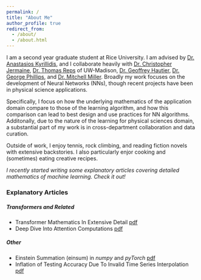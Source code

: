 ```yaml
---
permalink: /
title: "About Me"
author_profile: true
redirect_from: 
  - /about/
  - /about.html
---
```


I am a second year graduate student at Rice University. I am advised by [Dr. Anastasios Kyrillidis](https://akyrillidis.github.io/about/), and I collaborate heavily with [Dr. Christopher Jermaine](https://www.cs.rice.edu/~cmj4/), [Dr.  Thomas Reps](https://pages.cs.wisc.edu/~reps/) of UW-Madison, [Dr. Geoffrey Hautier](https://sites.dartmouth.edu/hautiergroup/), [Dr. George Phillips](https://www.phillipslab.org), and [Dr. Mitchell Miller](https://scholar.google.com/citations?user=waude4cAAAAJ&hl=en). Broadly my work focuses on the development of Neural Networks (NNs), though recent projects have been in physical science applications. 

Specifically, I focus on how the underlying mathematics of the application domain compare to those of the learning algorithm, and how this comparison can lead to best design and use practices for NN algorithms. Additonally, due to the nature of the learning for physical sciences domain, a substantial part of my work is in cross-department collaboration and data curation. 

Outside of work, I enjoy tennis, rock climbing, and reading fiction novels with extensive backstories. I also particularly enjor cooking and (sometimes) eating creative recipes. 

*I recently started writing some explanatory articles covering detailed mathematics of machine learning. Check it out!*

### Explanatory Articles

##### Transformers and Related
- Transformer Mathematics In Extensive Detail [pdf](../files/transformer.pdf)
- Deep Dive Into Attention Computations [pdf](../files/attention.pdf)

##### Other
- Einstein Summation (einsum) in *numpy* and *pyTorch* [pdf](../files/einsum.pdf)
- Inflation of Testing Accuracy Due To Invalid Time Series Interpolation [pdf](../files/interpolation.pdf)
